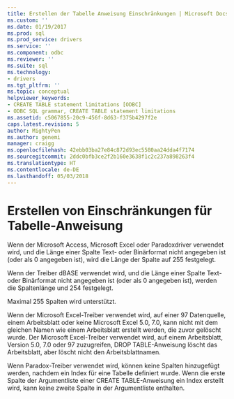 ```yaml
---
title: Erstellen der Tabelle Anweisung Einschränkungen | Microsoft Docs
ms.custom: ''
ms.date: 01/19/2017
ms.prod: sql
ms.prod_service: drivers
ms.service: ''
ms.component: odbc
ms.reviewer: ''
ms.suite: sql
ms.technology:
- drivers
ms.tgt_pltfrm: ''
ms.topic: conceptual
helpviewer_keywords:
- CREATE TABLE statement limitations [ODBC]
- ODBC SQL grammar, CREATE TABLE statement limitations
ms.assetid: c5067855-20c9-456f-8d63-f375b4297f2e
caps.latest.revision: 5
author: MightyPen
ms.author: genemi
manager: craigg
ms.openlocfilehash: 42ebb03ba27e84c872d93ec5580aa24dda4f7174
ms.sourcegitcommit: 2ddc0bfb3ce2f2b160e3638f1c2c237a898263f4
ms.translationtype: HT
ms.contentlocale: de-DE
ms.lasthandoff: 05/03/2018
---
```

# <a name="create-table-statement-limitations"></a>Erstellen von Einschränkungen für Tabelle-Anweisung
Wenn der Microsoft Access, Microsoft Excel oder Paradoxdriver verwendet wird, und die Länge einer Spalte Text- oder Binärformat nicht angegeben ist (oder als 0 angegeben ist), wird die Länge der Spalte auf 255 festgelegt.  
  
 Wenn der Treiber dBASE verwendet wird, und die Länge einer Spalte Text- oder Binärformat nicht angegeben ist (oder als 0 angegeben ist), werden die Spaltenlänge und 254 festgelegt.  
  
 Maximal 255 Spalten wird unterstützt.  
  
 Wenn der Microsoft Excel-Treiber verwendet wird, auf einer 97 Datenquelle, einem Arbeitsblatt oder keine Microsoft Excel 5.0, 7.0, kann nicht mit dem gleichen Namen wie einem Arbeitsblatt erstellt werden, die zuvor gelöscht wurde. Der Microsoft Excel-Treiber verwendet wird, auf einem Arbeitsblatt, Version 5.0, 7.0 oder 97 zuzugreifen, DROP TABLE-Anweisung löscht das Arbeitsblatt, aber löscht nicht den Arbeitsblattnamen.  
  
 Wenn Paradox-Treiber verwendet wird, können keine Spalten hinzugefügt werden, nachdem ein Index für eine Tabelle definiert wurde. Wenn die erste Spalte der Argumentliste einer CREATE TABLE-Anweisung ein Index erstellt wird, kann keine zweite Spalte in der Argumentliste enthalten.

